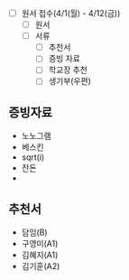 - [ ] 원서 접수(4/1(월) - 4/12(금))
	- [ ] 원서
	- [ ] 서류
		- [ ] 추천서
		- [ ] 증빙 자료
		- [ ] 학교장 추천
		- [ ] 생기부(우편)

## 증빙자료
- 노노그램
- 베스킨
- sqrt(i)
- 잔돈
- 
## 추천서
- 담임(B)
- 구영미(A1)
- 김혜지(A1)
- 김기훈(A2)